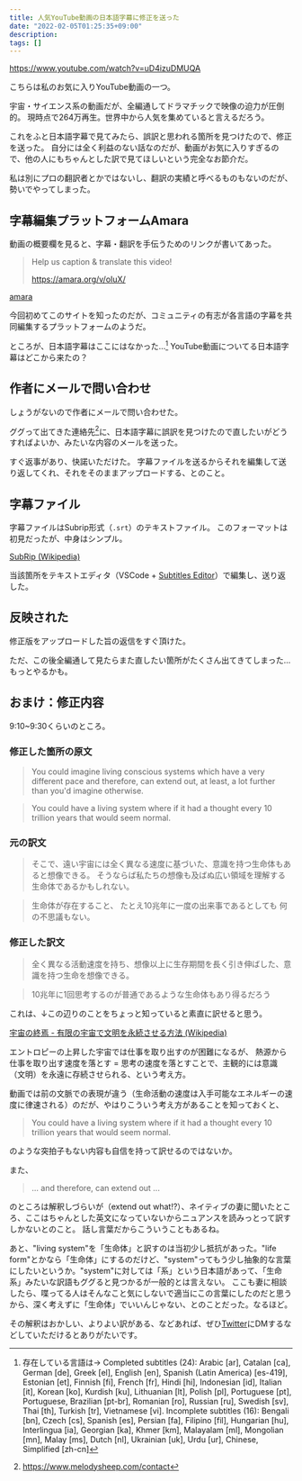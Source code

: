 ```yaml
---
title: 人気YouTube動画の日本語字幕に修正を送った
date: "2022-02-05T01:25:35+09:00"
description:
tags: []
---
```


https://www.youtube.com/watch?v=uD4izuDMUQA

こちらは私のお気に入りYouTube動画の一つ。

宇宙・サイエンス系の動画だが、全編通してドラマチックで映像の迫力が圧倒的。
現時点で264万再生。世界中から人気を集めていると言えるだろう。

これをふと日本語字幕で見てみたら、誤訳と思われる箇所を見つけたので、修正を送った。
自分には全く利益のない話なのだが、動画がお気に入りすぎるので、他の人にもちゃんとした訳で見てほしいという完全なお節介だ。

私は別にプロの翻訳者とかではないし、翻訳の実績と呼べるものもないのだが、勢いでやってしまった。

## 字幕編集プラットフォームAmara
動画の概要欄を見ると、字幕・翻訳を手伝うためのリンクが書いてあった。
> Help us caption & translate this video!
>
> https://amara.org/v/oIuX/

[amara](https://amara.org/)

今回初めてこのサイトを知ったのだが、コミュニティの有志が各言語の字幕を共同編集するプラットフォームのようだ。

ところが、日本語字幕はここにはなかった…[^1]
YouTube動画についてる日本語字幕はどこから来たの？

[^1]: 存在している言語は→ Completed subtitles (24): Arabic [ar], Catalan [ca], German [de], Greek [el], English [en], Spanish (Latin America) [es-419], Estonian [et], Finnish [fi], French [fr], Hindi [hi], Indonesian [id], Italian [it], Korean [ko], Kurdish [ku], Lithuanian [lt], Polish [pl], Portuguese [pt], Portuguese, Brazilian [pt-br], Romanian [ro], Russian [ru], Swedish [sv], Thai [th], Turkish [tr], Vietnamese [vi]. Incomplete subtitles (16): Bengali [bn], Czech [cs], Spanish [es], Persian [fa], Filipino [fil], Hungarian [hu], Interlingua [ia], Georgian [ka], Khmer [km], Malayalam [ml], Mongolian [mn], Malay [ms], Dutch [nl], Ukrainian [uk], Urdu [ur], Chinese, Simplified [zh-cn]

## 作者にメールで問い合わせ
しょうがないので作者にメールで問い合わせた。

ググって出てきた連絡先[^2]に、日本語字幕に誤訳を見つけたので直したいがどうすればよいか、みたいな内容のメールを送った。

すぐ返事があり、快諾いただけた。
字幕ファイルを送るからそれを編集して送り返してくれ、それをそのままアップロードする、とのこと。

## 字幕ファイル
字幕ファイルはSubrip形式（`.srt`）のテキストファイル。
このフォーマットは初見だったが、中身はシンプル。

[SubRip (Wikipedia)](https://ja.wikipedia.org/wiki/SubRip)

当該箇所をテキストエディタ（VSCode + [Subtitles Editor](https://marketplace.visualstudio.com/items?itemName=pepri.subtitles-editor)）で編集し、送り返した。

## 反映された
修正版をアップロードした旨の返信をすぐ頂けた。

ただ、この後全編通して見たらまた直したい箇所がたくさん出てきてしまった…
もっとやるかも。

## おまけ：修正内容
9:10~9:30くらいのところ。

### 修正した箇所の原文

> You could imagine living conscious systems which have a very different pace and therefore, can extend out, at least, a lot further than you'd imagine otherwise.

> You could have a living system where if it had a thought every 10 trillion years that would seem normal.

### 元の訳文

> そこで、遠い宇宙には全く異なる速度に基づいた、意識を持つ生命体もあると想像できる。
> そうならば私たちの想像も及ばぬ広い領域を理解する生命体であるかもしれない。

> 生命体が存在すること、
> たとえ10兆年に一度の出来事であるとしても
> 何の不思議もない。

### 修正した訳文

> 全く異なる活動速度を持ち、想像以上に生存期間を長く引き伸ばした、意識を持つ生命を想像できる。

> 10兆年に1回思考するのが普通であるような生命体もあり得るだろう

これは、↓この辺りのことをちょっと知っていると素直に訳せると思う。

[宇宙の終焉 - 有限の宇宙で文明を永続させる方法 (Wikipedia)](https://ja.wikipedia.org/wiki/%E5%AE%87%E5%AE%99%E3%81%AE%E7%B5%82%E7%84%89#.E6.9C.89.E9.99.90.E3.81.AE.E5.AE.87.E5.AE.99.E3.81.A7.E6.96.87.E6.98.8E.E3.82.92.E6.B0.B8.E7.B6.9A.E3.81.95.E3.81.9B.E3.82.8B.E6.96.B9.E6.B3.95)

エントロピーの上昇した宇宙では仕事を取り出すのが困難になるが、
熱源から仕事を取り出す速度を落とす = 思考の速度を落とすことで、主観的には意識（文明）を永遠に存続させられる、という考え方。

動画では前の文脈での表現が違う（生命活動の速度は入手可能なエネルギーの速度に律速される）のだが、やはりこういう考え方があることを知っておくと、
> You could have a living system where if it had a thought every 10 trillion years that would seem normal.

のような突拍子もない内容も自信を持って訳せるのではないか。

また、
> ... and therefore, can extend out ...

のところは解釈しづらいが（extend out what!?）、ネイティブの妻に聞いたところ、ここはちゃんとした英文になっていないからニュアンスを読みっとって訳すしかないとのこと。
話し言葉だからこういうこともあるね。

あと、"living system"を「生命体」と訳すのは当初少し抵抗があった。"life form"とかなら「生命体」にするのだけど、"system"ってもう少し抽象的な言葉にしたいというか。"system"に対しては「系」という日本語があって、「生命系」みたいな訳語もググると見つかるが一般的とは言えない。
ここも妻に相談したら、喋ってる人はそんなこと気にしないで適当にこの言葉にしたのだと思うから、深く考えずに「生命体」でいいんじゃない、とのことだった。なるほど。

その解釈はおかしい、よりよい訳がある、などあれば、ぜひ[Twitter](https://twitter.com/whitphx_ja)にDMするなどしていただけるとありがたいです。

[^2]: https://www.melodysheep.com/contact
